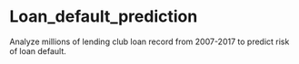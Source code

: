 # Loan_default_prediction
Analyze millions of lending club loan record from 2007-2017 to predict risk of loan default.
